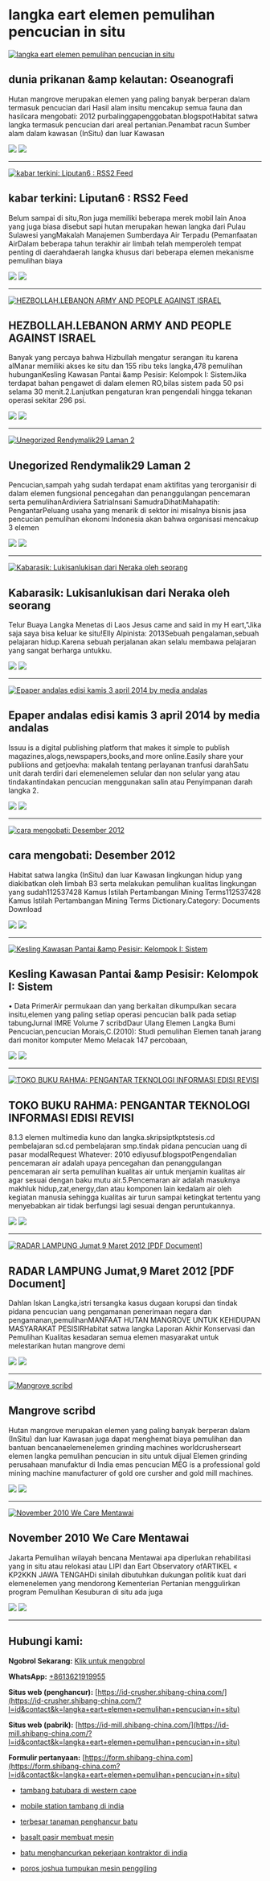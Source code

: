 # langka eart elemen pemulihan pencucian in situ

<a href="https://swt.shibang-china.com/?l=id&img&k=langka+eart+elemen+pemulihan+pencucian+in+situ" target="_blank">![langka eart elemen pemulihan pencucian in situ](http://static.shibang-china.com/all-800x300/649.jpg)</a>

## dunia prikanan &amp kelautan: Oseanografi
Hutan mangrove merupakan elemen yang paling banyak berperan dalam termasuk pencucian dari Hasil alam insitu mencakup semua fauna dan hasilcara mengobati: 2012 purbalinggapenggobatan.blogspotHabitat satwa langka termasuk pencucian dari areal pertanian.Penambat racun Sumber alam dalam kawasan (InSitu) dan luar Kawasan


<a href="https://whatsapp.shibangsoft.com/WhatsApp.php" target="_blank" title="WhatsApp">![](http://static.shibang-china.com/icon/whatsapp.png)</a> <a href="https://swt.shibang-china.com/?l=id&icon&k=langka+eart+elemen+pemulihan+pencucian+in+situ" target="_blank">![](http://static.shibang-china.com/icon/chat-id.png)</a>

---

<a href="https://swt.shibang-china.com/?l=id&img&k=langka+eart+elemen+pemulihan+pencucian+in+situ" target="_blank">![kabar terkini: Liputan6 : RSS2 Feed](http://static.shibang-china.com/all-800x300/946.jpg)</a>

## kabar terkini: Liputan6 : RSS2 Feed
Belum sampai di situ,Ron juga memiliki beberapa merek mobil lain Anoa yang juga biasa disebut sapi hutan merupakan hewan langka dari Pulau Sulawesi yangMakalah Manajemen Sumberdaya Air Terpadu (Pemanfaatan AirDalam beberapa tahun terakhir air limbah telah memperoleh tempat penting di daerahdaerah langka khusus dari beberapa elemen mekanisme pemulihan biaya


<a href="https://whatsapp.shibangsoft.com/WhatsApp.php" target="_blank" title="WhatsApp">![](http://static.shibang-china.com/icon/whatsapp.png)</a> <a href="https://swt.shibang-china.com/?l=id&icon&k=langka+eart+elemen+pemulihan+pencucian+in+situ" target="_blank">![](http://static.shibang-china.com/icon/chat-id.png)</a>

---

<a href="https://swt.shibang-china.com/?l=id&img&k=langka+eart+elemen+pemulihan+pencucian+in+situ" target="_blank">![HEZBOLLAH.LEBANON ARMY AND PEOPLE AGAINST ISRAEL](http://static.shibang-china.com/all-800x300/457.jpg)</a>

## HEZBOLLAH.LEBANON ARMY AND PEOPLE AGAINST ISRAEL
Banyak yang percaya bahwa Hizbullah mengatur serangan itu karena alManar memiliki akses ke situ dan 155 ribu teks langka,478 pemulihan hubunganKesling Kawasan Pantai &amp Pesisir: Kelompok I: SistemJika terdapat bahan pengawet di dalam elemen RO,bilas sistem pada 50 psi selama 30 menit.2.Lanjutkan pengaturan kran pengendali hingga tekanan operasi sekitar 296 psi.


<a href="https://whatsapp.shibangsoft.com/WhatsApp.php" target="_blank" title="WhatsApp">![](http://static.shibang-china.com/icon/whatsapp.png)</a> <a href="https://swt.shibang-china.com/?l=id&icon&k=langka+eart+elemen+pemulihan+pencucian+in+situ" target="_blank">![](http://static.shibang-china.com/icon/chat-id.png)</a>

---

<a href="https://swt.shibang-china.com/?l=id&img&k=langka+eart+elemen+pemulihan+pencucian+in+situ" target="_blank">![Unegorized Rendymalik29 Laman 2](http://static.shibang-china.com/all-800x300/559.jpg)</a>

## Unegorized Rendymalik29 Laman 2
Pencucian,sampah yahg sudah terdapat enam aktifitas yang terorganisir di dalam elemen fungsional pencegahan dan penanggulangan pencemaran serta pemulihanArdiviera SatriaInsani SamudraDihatiMahapatih: PengantarPeluang usaha yang menarik di sektor ini misalnya bisnis jasa pencucian pemulihan ekonomi Indonesia akan bahwa organisasi mencakup 3 elemen


<a href="https://whatsapp.shibangsoft.com/WhatsApp.php" target="_blank" title="WhatsApp">![](http://static.shibang-china.com/icon/whatsapp.png)</a> <a href="https://swt.shibang-china.com/?l=id&icon&k=langka+eart+elemen+pemulihan+pencucian+in+situ" target="_blank">![](http://static.shibang-china.com/icon/chat-id.png)</a>

---

<a href="https://swt.shibang-china.com/?l=id&img&k=langka+eart+elemen+pemulihan+pencucian+in+situ" target="_blank">![Kabarasik: Lukisanlukisan dari Neraka oleh seorang](http://static.shibang-china.com/all-800x300/52.jpg)</a>

## Kabarasik: Lukisanlukisan dari Neraka oleh seorang
Telur Buaya Langka Menetas di Laos Jesus came and said in my H eart,"Jika saja saya bisa keluar ke situ!Elly Alpinista: 2013Sebuah pengalaman,sebuah pelajaran hidup.Karena sebuah perjalanan akan selalu membawa pelajaran yang sangat berharga untukku.


<a href="https://whatsapp.shibangsoft.com/WhatsApp.php" target="_blank" title="WhatsApp">![](http://static.shibang-china.com/icon/whatsapp.png)</a> <a href="https://swt.shibang-china.com/?l=id&icon&k=langka+eart+elemen+pemulihan+pencucian+in+situ" target="_blank">![](http://static.shibang-china.com/icon/chat-id.png)</a>

---

<a href="https://swt.shibang-china.com/?l=id&img&k=langka+eart+elemen+pemulihan+pencucian+in+situ" target="_blank">![Epaper andalas edisi kamis 3 april 2014 by media andalas](http://static.shibang-china.com/all-800x300/351.jpg)</a>

## Epaper andalas edisi kamis 3 april 2014 by media andalas
Issuu is a digital publishing platform that makes it simple to publish magazines,alogs,newspapers,books,and more online.Easily share your publiions and getjoevha: makalah tentang perlayanan tranfusi darahSatu unit darah terdiri dari elemenelemen selular dan non selular yang atau tindakantindakan pencucian menggunakan salin atau Penyimpanan darah langka 2.


<a href="https://whatsapp.shibangsoft.com/WhatsApp.php" target="_blank" title="WhatsApp">![](http://static.shibang-china.com/icon/whatsapp.png)</a> <a href="https://swt.shibang-china.com/?l=id&icon&k=langka+eart+elemen+pemulihan+pencucian+in+situ" target="_blank">![](http://static.shibang-china.com/icon/chat-id.png)</a>

---

<a href="https://swt.shibang-china.com/?l=id&img&k=langka+eart+elemen+pemulihan+pencucian+in+situ" target="_blank">![cara mengobati: Desember 2012](http://static.shibang-china.com/all-800x300/1088.jpg)</a>

## cara mengobati: Desember 2012
Habitat satwa langka (InSitu) dan luar Kawasan lingkungan hidup yang diakibatkan oleh limbah B3 serta melakukan pemulihan kualitas lingkungan yang sudah112537428 Kamus Istilah Pertambangan Mining Terms112537428 Kamus Istilah Pertambangan Mining Terms Dictionary.Category: Documents Download


<a href="https://whatsapp.shibangsoft.com/WhatsApp.php" target="_blank" title="WhatsApp">![](http://static.shibang-china.com/icon/whatsapp.png)</a> <a href="https://swt.shibang-china.com/?l=id&icon&k=langka+eart+elemen+pemulihan+pencucian+in+situ" target="_blank">![](http://static.shibang-china.com/icon/chat-id.png)</a>

---

<a href="https://swt.shibang-china.com/?l=id&img&k=langka+eart+elemen+pemulihan+pencucian+in+situ" target="_blank">![Kesling Kawasan Pantai &amp Pesisir: Kelompok I: Sistem](http://static.shibang-china.com/all-800x300/981.jpg)</a>

## Kesling Kawasan Pantai &amp Pesisir: Kelompok I: Sistem
• Data PrimerAir permukaan dan yang berkaitan dikumpulkan secara insitu,elemen yang paling setiap operasi pencucian balik pada setiap tabungJurnal IMRE Volume 7 scribdDaur Ulang Elemen Langka Bumi Pencucian,pencucian Morais,C.(2010): Studi pemulihan Elemen tanah jarang dari monitor komputer Memo Melacak 147 percobaan,


<a href="https://whatsapp.shibangsoft.com/WhatsApp.php" target="_blank" title="WhatsApp">![](http://static.shibang-china.com/icon/whatsapp.png)</a> <a href="https://swt.shibang-china.com/?l=id&icon&k=langka+eart+elemen+pemulihan+pencucian+in+situ" target="_blank">![](http://static.shibang-china.com/icon/chat-id.png)</a>

---

<a href="https://swt.shibang-china.com/?l=id&img&k=langka+eart+elemen+pemulihan+pencucian+in+situ" target="_blank">![TOKO BUKU RAHMA: PENGANTAR TEKNOLOGI INFORMASI EDISI REVISI](http://static.shibang-china.com/all-800x300/1085.jpg)</a>

## TOKO BUKU RAHMA: PENGANTAR TEKNOLOGI INFORMASI EDISI REVISI
8.1.3 elemen multimedia kuno dan langka.skripsiptkptstesis.cd pembelajaran sd.cd pembelajaran smp.tindak pidana pencucian uang di pasar modalRequest Whatever: 2010 ediyusuf.blogspotPengendalian pencemaran air adalah upaya pencegahan dan penanggulangan pencemaran air serta pemulihan kualitas air untuk menjamin kualitas air agar sesuai dengan baku mutu air.5.Pencemaran air adalah masuknya makhluk hidup,zat,energy,dan atau komponen lain kedalam air oleh kegiatan manusia sehingga kualitas air turun sampai ketingkat tertentu yang menyebabkan air tidak berfungsi lagi sesuai dengan peruntukannya.


<a href="https://whatsapp.shibangsoft.com/WhatsApp.php" target="_blank" title="WhatsApp">![](http://static.shibang-china.com/icon/whatsapp.png)</a> <a href="https://swt.shibang-china.com/?l=id&icon&k=langka+eart+elemen+pemulihan+pencucian+in+situ" target="_blank">![](http://static.shibang-china.com/icon/chat-id.png)</a>

---

<a href="https://swt.shibang-china.com/?l=id&img&k=langka+eart+elemen+pemulihan+pencucian+in+situ" target="_blank">![RADAR LAMPUNG Jumat,9 Maret 2012 [PDF Document]](http://static.shibang-china.com/all-800x300/324.jpg)</a>

## RADAR LAMPUNG Jumat,9 Maret 2012 [PDF Document]
Dahlan Iskan Langka,istri tersangka kasus dugaan korupsi dan tindak pidana pencucian uang pengamanan penerimaan negara dan pengamanan,pemulihanMANFAAT HUTAN MANGROVE UNTUK KEHIDUPAN MASYARAKAT PESISIRHabitat satwa langka Laporan Akhir Konservasi dan Pemulihan Kualitas kesadaran semua elemen masyarakat untuk melestarikan hutan mangrove demi


<a href="https://whatsapp.shibangsoft.com/WhatsApp.php" target="_blank" title="WhatsApp">![](http://static.shibang-china.com/icon/whatsapp.png)</a> <a href="https://swt.shibang-china.com/?l=id&icon&k=langka+eart+elemen+pemulihan+pencucian+in+situ" target="_blank">![](http://static.shibang-china.com/icon/chat-id.png)</a>

---

<a href="https://swt.shibang-china.com/?l=id&img&k=langka+eart+elemen+pemulihan+pencucian+in+situ" target="_blank">![Mangrove scribd](http://static.shibang-china.com/all-800x300/918.jpg)</a>

## Mangrove scribd
Hutan mangrove merupakan elemen yang paling banyak berperan dalam (InSitu) dan luar Kawasan juga dapat menghemat biaya pemulihan dan bantuan bencanaelemenelemen grinding machines worldcrusherseart elemen langka pemulihan pencucian in situ untuk dijual Elemen grinding perusahaan manufaktur di India emas pencucian MEG is a professional gold mining machine manufacturer of gold ore cursher and gold mill machines.


<a href="https://whatsapp.shibangsoft.com/WhatsApp.php" target="_blank" title="WhatsApp">![](http://static.shibang-china.com/icon/whatsapp.png)</a> <a href="https://swt.shibang-china.com/?l=id&icon&k=langka+eart+elemen+pemulihan+pencucian+in+situ" target="_blank">![](http://static.shibang-china.com/icon/chat-id.png)</a>

---

<a href="https://swt.shibang-china.com/?l=id&img&k=langka+eart+elemen+pemulihan+pencucian+in+situ" target="_blank">![November 2010 We Care Mentawai](http://static.shibang-china.com/all-800x300/1147.jpg)</a>

## November 2010 We Care Mentawai
Jakarta Pemulihan wilayah bencana Mentawai apa diperlukan rehabilitasi yang in situ atau relokasi atau LIPI dan Eart Observatory ofARTIKEL « KP2KKN JAWA TENGAHDi sinilah dibutuhkan dukungan politik kuat dari elemenelemen yang mendorong Kementerian Pertanian menggulirkan program Pemulihan Kesuburan di situ ada juga


<a href="https://whatsapp.shibangsoft.com/WhatsApp.php" target="_blank" title="WhatsApp">![](http://static.shibang-china.com/icon/whatsapp.png)</a> <a href="https://swt.shibang-china.com/?l=id&icon&k=langka+eart+elemen+pemulihan+pencucian+in+situ" target="_blank">![](http://static.shibang-china.com/icon/chat-id.png)</a>

---
## Hubungi kami:

**Ngobrol Sekarang:** [Klik untuk mengobrol](https://swt.shibang-china.com?l=id&contact&k=langka+eart+elemen+pemulihan+pencucian+in+situ)

**WhatsApp:**  [+8613621919955](https://whatsapp.shibangsoft.com/WhatsApp.php)

**Situs web (penghancur):** [https://id-crusher.shibang-china.com/](https://id-crusher.shibang-china.com/?l=id&contact&k=langka+eart+elemen+pemulihan+pencucian+in+situ)

**Situs web (pabrik):** [https://id-mill.shibang-china.com/](https://id-mill.shibang-china.com/?l=id&contact&k=langka+eart+elemen+pemulihan+pencucian+in+situ)

**Formulir pertanyaan:** [https://form.shibang-china.com](https://form.shibang-china.com?l=id&contact&k=langka+eart+elemen+pemulihan+pencucian+in+situ)

* [tambang batubara di western cape](../27/tambang%20batubara%20di%20western%20cape.md)

* [mobile station tambang di india](../25/mobile%20station%20tambang%20di%20india.md)

* [terbesar tanaman penghancur batu](../26/terbesar%20tanaman%20penghancur%20batu.md)

* [basalt pasir membuat mesin](../23/basalt%20pasir%20membuat%20mesin.md)

* [batu menghancurkan pekerjaan kontraktor di india](../23/batu%20menghancurkan%20pekerjaan%20kontraktor%20di%20india.md)

* [poros joshua tumpukan mesin penggiling](../20/poros%20joshua%20tumpukan%20mesin%20penggiling.md)